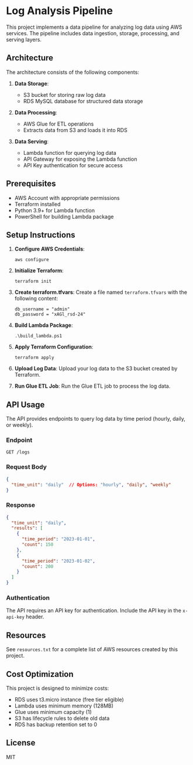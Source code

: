 # Log Analysis Pipeline

This project implements a data pipeline for analyzing log data using AWS services. The pipeline includes data ingestion, storage, processing, and serving layers.

## Architecture

The architecture consists of the following components:

1. **Data Storage**:
   - S3 bucket for storing raw log data
   - RDS MySQL database for structured data storage

2. **Data Processing**:
   - AWS Glue for ETL operations
   - Extracts data from S3 and loads it into RDS

3. **Data Serving**:
   - Lambda function for querying log data
   - API Gateway for exposing the Lambda function
   - API Key authentication for secure access

## Prerequisites

- AWS Account with appropriate permissions
- Terraform installed
- Python 3.9+ for Lambda function
- PowerShell for building Lambda package

## Setup Instructions

1. **Configure AWS Credentials**:
   ```
   aws configure
   ```

2. **Initialize Terraform**:
   ```
   terraform init
   ```

3. **Create terraform.tfvars**:
   Create a file named `terraform.tfvars` with the following content:
   ```
   db_username = "admin"
   db_password = "xAGl_rsd-24"
   ```

4. **Build Lambda Package**:
   ```
   .\build_lambda.ps1
   ```

5. **Apply Terraform Configuration**:
   ```
   terraform apply
   ```

6. **Upload Log Data**:
   Upload your log data to the S3 bucket created by Terraform.

7. **Run Glue ETL Job**:
   Run the Glue ETL job to process the log data.

## API Usage

The API provides endpoints to query log data by time period (hourly, daily, or weekly).

### Endpoint

```
GET /logs
```

### Request Body

```json
{
  "time_unit": "daily"  // Options: "hourly", "daily", "weekly"
}
```

### Response

```json
{
  "time_unit": "daily",
  "results": [
    {
      "time_period": "2023-01-01",
      "count": 150
    },
    {
      "time_period": "2023-01-02",
      "count": 200
    }
  ]
}
```

### Authentication

The API requires an API key for authentication. Include the API key in the `x-api-key` header.

## Resources

See `resources.txt` for a complete list of AWS resources created by this project.

## Cost Optimization

This project is designed to minimize costs:
- RDS uses t3.micro instance (free tier eligible)
- Lambda uses minimum memory (128MB)
- Glue uses minimum capacity (1)
- S3 has lifecycle rules to delete old data
- RDS has backup retention set to 0

## License

MIT

